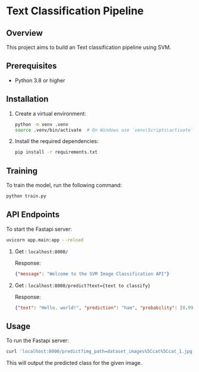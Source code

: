 # Text Classification Pipeline

## Overview
This project aims to build an Text classification pipeline using SVM.

## Prerequisites
- Python 3.8 or higher

## Installation
1. Create a virtual environment:
   ```bash
   python -m venv .venv
   source .venv/bin/activate  # On Windows use `venv\Scripts\activate`
   ```
2. Install the required dependencies:
   ```bash
   pip install -r requirements.txt
   ```

## Training

To train the model, run the following command:
```bash
python train.py
```


## API Endpoints

To start the Fastapi server:

```bash
uvicorn app.main:app --reload
```

1. Get : `localhost:8000/`
   
    Response:
    ```json
    {"message": "Welcome to the SVM Image Classification API"}
    ```

2. Get : `localhost:8000/predict?text={text to classify}`
   
    Response:
    ```json
    {"text": "Hello, world!", "prediction": "ham", "probability": [0.9964659742064316, 0.0035340257935684055]}
    ```

## Usage
To run the Fastapi server:
```bash
curl 'localhost:8000/predict?img_path=dataset_images%5Ccat%5Ccat_1.jpg'
```
This will output the predicted class for the given image.

